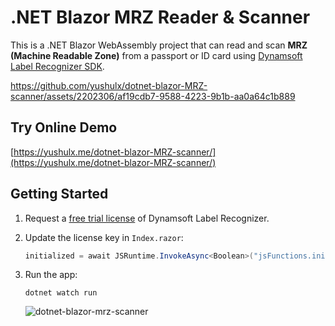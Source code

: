 # .NET Blazor MRZ Reader & Scanner
This is a .NET Blazor WebAssembly project that can read and scan **MRZ (Machine Readable Zone)** from a passport or ID card using [Dynamsoft Label Recognizer SDK](https://www.npmjs.com/package/dynamsoft-label-recognizer).

https://github.com/yushulx/dotnet-blazor-MRZ-scanner/assets/2202306/af19cdb7-9588-4223-9b1b-aa0a64c1b889

## Try Online Demo
[https://yushulx.me/dotnet-blazor-MRZ-scanner/](https://yushulx.me/dotnet-blazor-MRZ-scanner/)

## Getting Started
1. Request a [free trial license](https://www.dynamsoft.com/customer/license/trialLicense?product=dlr&utm_source=github&utm_campaign=dotnet-blazor-mrz-scanner) of Dynamsoft Label Recognizer.
2. Update the license key in `Index.razor`:
    
    ```csharp
    initialized = await JSRuntime.InvokeAsync<Boolean>("jsFunctions.initSDK", "LICENSE-KEY");
    ``````
3. Run the app:

    ```
    dotnet watch run
    ```

    ![dotnet-blazor-mrz-scanner](https://github.com/yushulx/dotnet-blazor-MRZ-scanner/assets/2202306/1869a6db-1d49-4835-bceb-af0f35c747c7)
